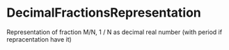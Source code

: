 # DecimalFractionsRepresentation
Representation of fraction M/N, 1 / N as decimal real number (with period if repracentation have it)
